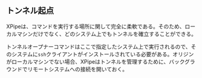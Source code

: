 ## トンネル起点

XPipeは、コマンドを実行する場所に関して完全に柔軟である。そのため、ローカルマシンだけでなく、どのシステム上でもトンネルを確立することができる。

トンネルオープナーコマンドはここで指定したシステム上で実行されるので、そのシステムに`ssh`クライアントがインストールされている必要がある。オリジンがローカルマシンでない場合、XPipeはトンネルを管理するために、バックグラウンドでリモートシステムへの接続を開いておく。